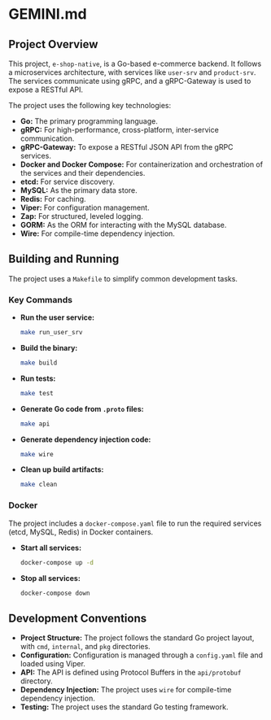 
# GEMINI.md

## Project Overview

This project, `e-shop-native`, is a Go-based e-commerce backend. It follows a microservices architecture, with services like `user-srv` and `product-srv`. The services communicate using gRPC, and a gRPC-Gateway is used to expose a RESTful API.

The project uses the following key technologies:

*   **Go:** The primary programming language.
*   **gRPC:** For high-performance, cross-platform, inter-service communication.
*   **gRPC-Gateway:** To expose a RESTful JSON API from the gRPC services.
*   **Docker and Docker Compose:** For containerization and orchestration of the services and their dependencies.
*   **etcd:** For service discovery.
*   **MySQL:** As the primary data store.
*   **Redis:** For caching.
*   **Viper:** For configuration management.
*   **Zap:** For structured, leveled logging.
*   **GORM:** As the ORM for interacting with the MySQL database.
*   **Wire:** For compile-time dependency injection.

## Building and Running

The project uses a `Makefile` to simplify common development tasks.

### Key Commands

*   **Run the user service:**
    ```bash
    make run_user_srv
    ```

*   **Build the binary:**
    ```bash
    make build
    ```

*   **Run tests:**
    ```bash
    make test
    ```

*   **Generate Go code from `.proto` files:**
    ```bash
    make api
    ```

*   **Generate dependency injection code:**
    ```bash
    make wire
    ```

*   **Clean up build artifacts:**
    ```bash
    make clean
    ```

### Docker

The project includes a `docker-compose.yaml` file to run the required services (etcd, MySQL, Redis) in Docker containers.

*   **Start all services:**
    ```bash
    docker-compose up -d
    ```

*   **Stop all services:**
    ```bash
    docker-compose down
    ```

## Development Conventions

*   **Project Structure:** The project follows the standard Go project layout, with `cmd`, `internal`, and `pkg` directories.
*   **Configuration:** Configuration is managed through a `config.yaml` file and loaded using Viper.
*   **API:** The API is defined using Protocol Buffers in the `api/protobuf` directory.
*   **Dependency Injection:** The project uses `wire` for compile-time dependency injection.
*   **Testing:** The project uses the standard Go testing framework.
